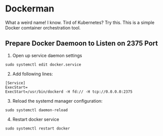 # Dockerman
What a weird name! I know.
Tird of Kubernetes? Try this. This is a simple Docker comtainer orchestration tool.

## Prepare Docker Daemoon to Listen on 2375 Port
1. Open up service daemon settings
```shell
sudo systemctl edit docker.service
```

2. Add following lines:
```shell
[Service]
ExecStart=
ExecStart=/usr/bin/dockerd -H fd:// -H tcp://0.0.0.0:2375
```

3. Reload the systemd manager configuration:
```shell
sudo systemctl daemon-reload
```

4. Restart docker service
```shell
sudo systemctl restart docker
```
